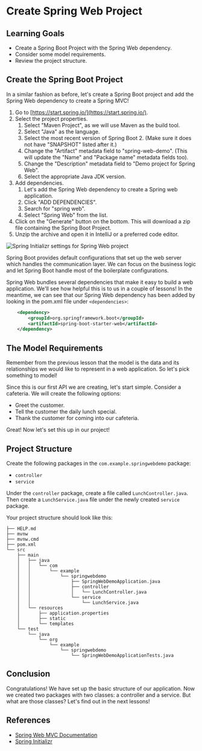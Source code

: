 # Create Spring Web Project

## Learning Goals

- Create a Spring Boot Project with the Spring Web dependency.
- Consider some model requirements.
- Review the project structure.

## Create the Spring Boot Project

In a similar fashion as before, let's create a Spring Boot project and add the
Spring Web dependency to create a Spring MVC!

1. Go to [https://start.spring.io/](https://start.spring.io/).
2. Select the project properties.
   1. Select "Maven Project", as we will use Maven as the build tool.
   2. Select "Java" as the language.
   3. Select the most recent version of Spring Boot 2. (Make sure it does not have
      "SNAPSHOT" listed after it.)
   4. Change the "Artifact" metadata field to "spring-web-demo". (This will update
      the "Name" and "Package name" metadata fields too).
   5. Change the "Description" metadata field to "Demo project for Spring Web".
   6. Select the appropriate Java JDK version.
3. Add dependencies.
   1. Let's add the Spring Web dependency to create a Spring web application.
   2. Click "ADD DEPENDENCIES".
   3. Search for "spring web".
   4. Select "Spring Web" from the list.
4. Click on the "Generate" button on the bottom. This will download a zip file
   containing the Spring Boot Project.
5. Unzip the archive and open it in IntelliJ or a preferred code editor.

![Spring Initializr settings for Spring Web project](https://curriculum-content.s3.amazonaws.com/spring-mod-1/spring-web-project/spring-initializr-web.png)

Spring Boot provides default configurations that set up the web server which
handles the communication layer. We can focus on the business logic and let
Spring Boot handle most of the boilerplate configurations.

Spring Web bundles several dependencies that make it easy to build a web
application. We'll see how helpful this is to us in a couple of lessons! In the
meantime, we can see that our Spring Web dependency has been added by looking in
the pom.xml file under `<dependencies>`:

```xml
    <dependency>
        <groupId>org.springframework.boot</groupId>
        <artifactId>spring-boot-starter-web</artifactId>
    </dependency>
```

## The Model Requirements

Remember from the previous lesson that the model is the data and its relationships
we would like to represent in a web application. So let's pick something to model!

Since this is our first API we are creating, let's start simple. Consider a
cafeteria. We will create the following options:

- Greet the customer.
- Tell the customer the daily lunch special.
- Thank the customer for coming into our cafeteria.

Great! Now let's set this up in our project!

## Project Structure

Create the following packages in the `com.example.springwebdemo` package:

- `controller`
- `service`

Under the `controller` package, create a file called `LunchController.java`. Then
create a `LunchService.java` file under the newly created `service` package.

Your project structure should look like this:

```text
├── HELP.md
├── mvnw
├── mvnw.cmd
├── pom.xml
└── src
    ├── main
    │   ├── java
    │   │   └── com
    │   │       └── example
    │   │           └── springwebdemo
    │   │               ├── SpringWebDemoApplication.java
    │   │               ├── controller
    │   │               │   └── LunchController.java
    │   │               └── service
    │   │                   └── LunchService.java
    │   └── resources
    │       ├── application.properties
    │       ├── static
    │       └── templates
    └── test
        └── java
            └── org
                └── example
                    └── springwebdemo
                        └── SpringWebDemoApplicationTests.java
```

## Conclusion

Congratulations! We have set up the basic structure of our application. Now we
created two packages with two classes: a controller and a service. But what are
those classes? Let's find out in the next lessons!

## References

- [Spring Web MVC Documentation](https://docs.spring.io/spring-framework/docs/3.2.x/spring-framework-reference/html/mvc.html)
- [Spring Initializr](https://start.spring.io/)

